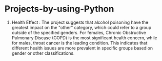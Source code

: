 # Projects-by-using-Python
1. Health Effect : The project suggests that alcohol poisoning have the greatest impact on the "other" category, which could refer to a group outside of the specified genders. For females, Chronic Obstructive Pulmonary Disease (COPD) is the most significant health concern, while for males, throat cancer is the leading condition. This indicates that different health issues are more prevalent in specific groups based on gender or other classifications.
